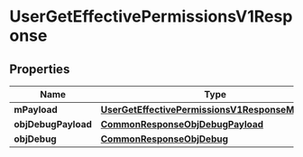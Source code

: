 

# UserGetEffectivePermissionsV1Response

## Properties

Name | Type | Description | Notes
------------ | ------------- | ------------- | -------------
**mPayload** | [**UserGetEffectivePermissionsV1ResponseMPayload**](UserGetEffectivePermissionsV1ResponseMPayload.md) |  | 
**objDebugPayload** | [**CommonResponseObjDebugPayload**](CommonResponseObjDebugPayload.md) |  |  [optional]
**objDebug** | [**CommonResponseObjDebug**](CommonResponseObjDebug.md) |  |  [optional]




